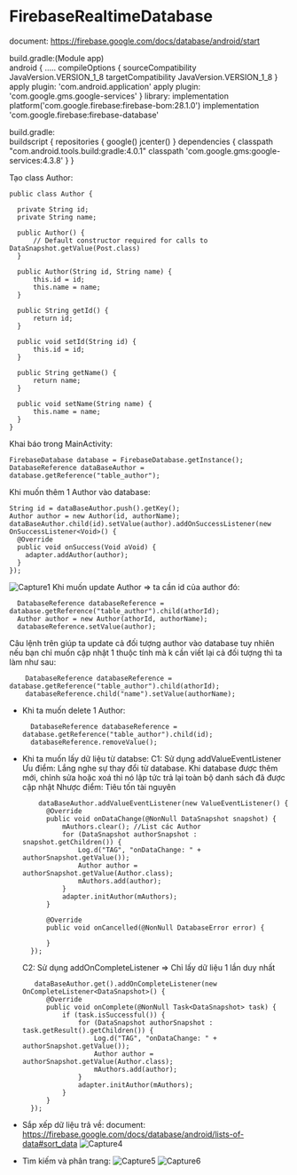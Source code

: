 # FirebaseRealtimeDatabase
document: https://firebase.google.com/docs/database/android/start

build.gradle:(Module app)    
android {
  .....
    compileOptions {
        sourceCompatibility JavaVersion.VERSION_1_8
        targetCompatibility JavaVersion.VERSION_1_8
    }
    apply plugin: 'com.android.application'
    apply plugin: 'com.google.gms.google-services'
}
library:
    implementation platform('com.google.firebase:firebase-bom:28.1.0')
    implementation 'com.google.firebase:firebase-database'
    
build.gradle:    
    buildscript {
    repositories {
        google()
        jcenter()
    }
    dependencies {
        classpath "com.android.tools.build:gradle:4.0.1"
        classpath 'com.google.gms:google-services:4.3.8'
    }
}

Tạo class Author:
      
    public class Author {
      
      private String id;
      private String name;
      
      public Author() {
          // Default constructor required for calls to DataSnapshot.getValue(Post.class)
      }

      public Author(String id, String name) {
          this.id = id;
          this.name = name;
      }

      public String getId() {
          return id;
      }

      public void setId(String id) {
          this.id = id;
      }

      public String getName() {
          return name;
      }

      public void setName(String name) {
          this.name = name;
      }
    }
   

Khai báo trong MainActivity:

    FirebaseDatabase database = FirebaseDatabase.getInstance();
    DatabaseReference dataBaseAuthor = database.getReference("table_author");
    
Khi muốn thêm 1 Author vào database:

    String id = dataBaseAuthor.push().getKey();
    Author author = new Author(id, authorName);
    dataBaseAuthor.child(id).setValue(author).addOnSuccessListener(new OnSuccessListener<Void>() {
      @Override
      public void onSuccess(Void aVoid) {
        adapter.addAuthor(author);
      }
    });
    
       
![Capture1](https://user-images.githubusercontent.com/68551096/123071931-488a8d80-d43f-11eb-8052-03b46ddc780c.PNG)
Khi muốn update Author => ta cần id của author đó:

      DatabaseReference databaseReference = database.getReference("table_author").child(athorId);
      Author author = new Author(athorId, authorName);
      databaseReference.setValue(author);
  
Câu lệnh trên giúp ta update cả đối tượng author vào database tuy nhiên nếu bạn chỉ muốn cập nhật 1 thuộc tính mà k cần viết lại cả đối tượng thì ta làm như sau:

        DatabaseReference databaseReference = database.getReference("table_author").child(athorId);
        databaseReference.child("name").setValue(authorName);

- Khi ta muốn delete 1 Author:

        DatabaseReference databaseReference = database.getReference("table_author").child(id);
        databaseReference.removeValue();

- Khi ta muốn lấy dữ liệu từ databse:
  C1: Sử dụng addValueEventListener
  Ưu điểm: Lắng nghe sự thay đổi từ database. Khi database được thêm mới, chỉnh sửa hoặc xoá thì nó lập tức trả lại toàn bộ danh sách đã được cập nhật
  Nhược điểm: Tiêu tốn tài nguyên
  
          dataBaseAuthor.addValueEventListener(new ValueEventListener() {
            @Override
            public void onDataChange(@NonNull DataSnapshot snapshot) {
                mAuthors.clear(); //List các Author
                for (DataSnapshot authorSnapshot : snapshot.getChildren()) {
                    Log.d("TAG", "onDataChange: " + authorSnapshot.getValue());
                    Author author = authorSnapshot.getValue(Author.class);
                    mAuthors.add(author);
                }
                adapter.initAuthor(mAuthors);
            }

            @Override
            public void onCancelled(@NonNull DatabaseError error) {

            }
        });
  
  C2: Sử dụng addOnCompleteListener => Chỉ lấy dữ liệu 1 lần duy nhất
  
         dataBaseAuthor.get().addOnCompleteListener(new OnCompleteListener<DataSnapshot>() {
            @Override
            public void onComplete(@NonNull Task<DataSnapshot> task) {
                if (task.isSuccessful()) {
                    for (DataSnapshot authorSnapshot : task.getResult().getChildren()) {
                        Log.d("TAG", "onDataChange: " + authorSnapshot.getValue());
                        Author author = authorSnapshot.getValue(Author.class);
                        mAuthors.add(author);
                    }
                    adapter.initAuthor(mAuthors);
                }
            }
        });

- Sắp xếp dữ liệu trả về: document: https://firebase.google.com/docs/database/android/lists-of-data#sort_data
  ![Capture4](https://user-images.githubusercontent.com/68551096/123074844-df584980-d441-11eb-93f6-cbd2f09aa191.PNG)
  
- Tìm kiếm và phân trang:
  ![Capture5](https://user-images.githubusercontent.com/68551096/123075414-6a394400-d442-11eb-85e0-187e74f81aa1.PNG)
  ![Capture6](https://user-images.githubusercontent.com/68551096/123075679-a8cefe80-d442-11eb-973b-5d9c716c16cd.PNG)


  
